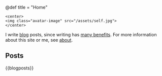 @def title = "Home"

~~~
<center>
<img class="avatar-image" src="/assets/self.jpg">
</center>
~~~

I write [blog](/posts) posts, since writing has [many benefits](/posts/blog-benefits).
For more information about this site or me, see [about](/about).

## Posts

{{blogposts}}
